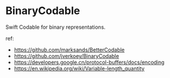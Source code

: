 # BinaryCodable
Swift Codable for binary representations.

ref:
- https://github.com/marksands/BetterCodable
- https://github.com/jverkoey/BinaryCodable
- https://developers.google.cn/protocol-buffers/docs/encoding
- https://en.wikipedia.org/wiki/Variable-length_quantity
